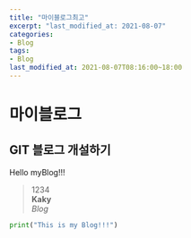 ```yaml
---  
title: "마이블로그최고"
excerpt: "last_modified_at: 2021-08-07"
categories:
- Blog
tags:
- Blog
last_modified_at: 2021-08-07T08:16:00~18:00  
---  
```


# 마이블로그
## GIT 블로그 개설하기

Hello myBlog!!!  
> 1234  
**Kaky**  
*Blog*  
```python
print("This is my Blog!!!")
```
